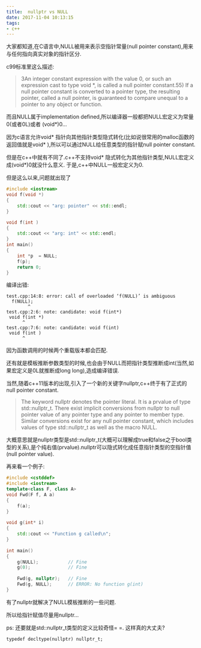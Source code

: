 ```yaml
---
title:  nullptr vs NULL
date: 2017-11-04 10:13:15
tags:
- c++
---
```


大家都知道,在C语言中,NULL被用来表示空指针常量(null pointer constant),用来与任何指向真实对象的指针区分.

c99标准里这么描述:
> 3An integer constant expression with the value 0, or such an expression cast to type void *, is called a null pointer constant.55) If a null pointer constant is converted to a pointer type, the resulting pointer, called a null pointer, is guaranteed to compare unequal to a pointer to any object or function.

而且NULL属于implementation defined,所以编译器一般都把NULL宏定义为常量0(或者0L)或者 (void*)0...

因为c语言允许void* 指针向其他指针类型隐式转化(比如说很常用的malloc函数的返回值就是void* ),所以可以通过NULL给任意类型的指针赋null pointer constant.

但是在c++中就有不同了.c++不支持void* 隐式转化为其他指针类型,NULL宏定义成(void*)0就没什么意义. 于是,c++中NULL一般宏定义为0. 

但是这么以来,问题就出现了
```c++
#include <iostream>
void f(void *)
{
	std::cout << "arg: pointer" << std::endl;
}

void f(int )
{
	std::cout << "arg: int" << std::endl;
}
int main()
{
	int *p  = NULL;
	f(p);
	return 0;
}
```
编译出错:
```
test.cpp:14:8: error: call of overloaded ‘f(NULL)’ is ambiguous
  f(NULL);
        ^
test.cpp:2:6: note: candidate: void f(int*)
 void f(int *)
      ^
test.cpp:7:6: note: candidate: void f(int)
 void f(int )
      ^
```
因为函数调用的时候两个重载版本都会匹配.

还有就是模板推断参数类型的时候,也会由于NULL而把指针类型推断成int(当然,如果宏定义是0L就推断成long long),造成编译错误.

当然,随着c++11版本的出现,引入了一个新的关键字nullptr,c++终于有了正式的null pointer constant.

> The keyword nullptr denotes the pointer literal. It is a prvalue of type std::nullptr_t. There exist implicit conversions from nullptr to null pointer value of any pointer type and any pointer to member type. Similar conversions exist for any null pointer constant, which includes values of type std::nullptr_t as well as the macro NULL. 

大概意思就是nullptr类型是std::nullptr_t(大概可以理解成true和false之于bool类型的关系),是个纯右值(prvalue).nullptr可以隐式转化成任意指针类型的空指针值(null pointer value).

再来看一个例子:
```c++
#include <cstddef>
#include <iostream>
template<class F, class A>
void Fwd(F f, A a)
{
    f(a);
}
 
void g(int* i)
{
    std::cout << "Function g called\n";
}
 
int main()
{
    g(NULL);           // Fine
    g(0);              // Fine
 
    Fwd(g, nullptr);   // Fine
    Fwd(g, NULL);      // ERROR: No function g(int)
}
```
有了nullptr就解决了NULL模板推断的一些问题.

所以给指针赋值尽量用nullptr...

ps: 还要就是std::nullptr_t类型的定义比较奇怪= =.  这样真的大丈夫?
```
typedef decltype(nullptr) nullptr_t;
```
